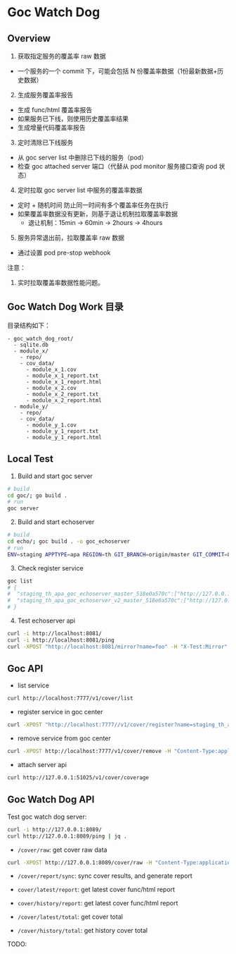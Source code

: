 # Goc Watch Dog

## Overview

1. 获取指定服务的覆盖率 raw 数据
  - 一个服务的一个 commit 下，可能会包括 N 份覆盖率数据（1份最新数据+历史数据）

2. 生成服务覆盖率报告
  - 生成 func/html 覆盖率报告
  - 如果服务已下线，则使用历史覆盖率结果
  - 生成增量代码覆盖率报告

3. 定时清除已下线服务
  - 从 goc server list 中删除已下线的服务（pod）
  - 检查 goc attached server 端口（代替从 pod monitor 服务接口查询 pod 状态）

4. 定时拉取 goc server list 中服务的覆盖率数据
  - 定时 + 随机时间 防止同一时间有多个覆盖率任务在执行
  - 如果覆盖率数据没有更新，则基于退让机制拉取覆盖率数据
    - 退让机制：15min -> 60min -> 2hours -> 4hours

5. 服务异常退出前，拉取覆盖率 raw 数据
  - 通过设置 pod pre-stop webhook

注意：

1. 实时拉取覆盖率数据性能问题。

## Goc Watch Dog Work 目录

目录结构如下：

```text
- goc_watch_dog_root/
  - sqlite.db
  - module_x/
    - repo/
    - cov_data/
      - module_x_1.cov
      - module_x_1_report.txt
      - module_x_1_report.html
      - module_x_2.cov
      - module_x_2_report.txt
      - module_x_2_report.html
  - module_y/
    - repo/
    - cov_data/
      - module_y_1.cov
      - module_y_1_report.txt
      - module_y_1_report.html
```

## Local Test

1. Build and start goc server

```sh
# build
cd goc/; go build .
# run
goc server
```

2. Build and start echoserver

```sh
# build
cd echo/; goc build . -o goc_echoserver
# run
ENV=staging APPTYPE=apa REGION=th GIT_BRANCH=origin/master GIT_COMMIT=845820727e ./goc_echoserver
```

3. Check register service

```sh
goc list
# {
#  "staging_th_apa_goc_echoserver_master_518e0a570c":["http://127.0.0.1:49970","http://127.0.0.1:51007"],
#  "staging_th_apa_goc_echoserver_v2_master_518e0a570c":["http://127.0.0.1:51025"]
# }
```

4. Test echoserver api

```sh
curl -i http://localhost:8081/
curl -i http://localhost:8081/ping
curl -XPOST "http://localhost:8081/mirror?name=foo" -H "X-Test:Mirror" -d 'hello' | jq .
```

## Goc API

- list service

```sh
curl http://localhost:7777/v1/cover/list
```

- register service in goc center

```sh
curl -XPOST "http://localhost:7777//v1/cover/register?name=staging_th_apa_goc_echoserver_v1&address=http://127.0.0.1:49971"
```

- remove service from goc center

```sh
curl -XPOST http://localhost:7777/v1/cover/remove -H "Content-Type:application/json" -d '{"service":["staging_th_apa_goc_echoserver_v1"]}'
```

- attach server api

```sh
curl http://127.0.0.1:51025/v1/cover/coverage
```

## Goc Watch Dog API

Test goc watch dog server:

```sh
curl -i http://127.0.0.1:8089/
curl http://127.0.0.1:8089/ping | jq .
```

- `/cover/raw`: get cover raw data

```sh
curl -XPOST http://127.0.0.1:8089/cover/raw -H "Content-Type:application/json" -d '{"srv_addr":"http://127.0.0.1:51007"}' -o 'raw_profile.cov'
```

- `/cover/report/sync`: sync cover results, and generate report

- `cover/latest/report`: get latest cover func/html report
- `cover/history/report`: get latest cover func/html report

- `/cover/latest/total`: get cover total
- `/cover/history/total`: get history cover total

TODO:


